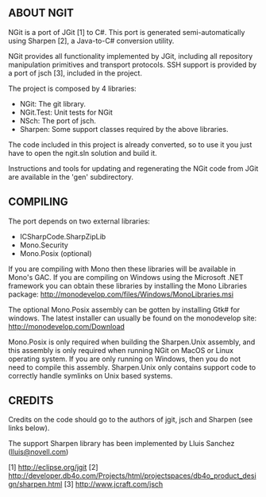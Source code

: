 ABOUT NGIT
----------

NGit is a port of JGit [1] to C#. This port is generated semi-automatically
using Sharpen [2], a Java-to-C# conversion utility.

NGit provides all functionality implemented by JGit, including all repository
manipulation primitives and transport protocols. SSH support is provided by
a port of jsch [3], included in the project.

The project is composed by 4 libraries:
- NGit: The git library.
- NGit.Test: Unit tests for NGit
- NSch: The port of jsch.
- Sharpen: Some support classes required by the above libraries.

The code included in this project is already converted, so to use it
you just have to open the ngit.sln solution and build it.

Instructions and tools for updating and regenerating the NGit code from JGit
are available in the 'gen' subdirectory.

COMPILING
---------
The port depends on two external libraries:
  - ICSharpCode.SharpZipLib
  - Mono.Security
  - Mono.Posix (optional)

If you are compiling with Mono then these libraries will be available in
Mono's GAC. If you are compiling on Windows using the Microsoft .NET
framework you can obtain these libraries by installing the Mono Libraries
package:
  http://monodevelop.com/files/Windows/MonoLibraries.msi

The optional Mono.Posix assembly can be gotten by installing Gtk# for windows.
The latest installer can usually be found on the monodevelop site:
  http://monodevelop.com/Download

Mono.Posix is only required when building the Sharpen.Unix assembly, and this
assembly is only required when running NGit on MacOS or Linux operating system.
If you are only running on Windows, then you do not need to compile this assembly.
Sharpen.Unix only contains support code to correctly handle symlinks on Unix
based systems.

CREDITS
-------

Credits on the code should go to the authors of jgit, jsch and Sharpen
(see links below).

The support Sharpen library has been implemented by Lluis Sanchez (lluis@novell.com)

[1] http://eclipse.org/jgit
[2] http://developer.db4o.com/Projects/html/projectspaces/db4o_product_design/sharpen.html
[3] http://www.jcraft.com/jsch
